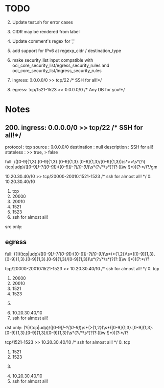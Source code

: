# TODO
2. Update test.sh for error cases
3. CIDR may be rendered from label
4. Update comment's regex for ','

100. add support for IPv6 at regexp_cidr / destination_type
110. make security_list input compatible with oci_core_security_list/egress_security_rules and oci_core_security_list/ingress_security_rules
200. ingress: 0.0.0.0/0 >> tcp/22 /* SSH for all!*/
210. egress: tcp/1521-1523 >> 0.0.0.0/0 /* Any DB for you!*/

# Notes

## 200. ingress: 0.0.0.0/0 >> tcp/22 /* SSH for all!*/

protocol    : tcp
source      : 0.0.0.0/0
destination : null
description : SSH for all!
stateless   : >> true, > false

full: /([0-9]{1,3}\.[0-9]{1,3}\.[0-9]{1,3}\.[0-9]{1,3}\/[0-9]{1,3})\s*>>\s*(?i)(tcp|udp)\/([0-9]*)-?([0-9]*):([0-9]*)-?([0-9]*)\s*(?:\/\*\s*)?(?:([\w !]*))(?:\*\/)?/gm

10.20.30.40/10 >> tcp/20000-20010:1521-1523 /* ssh for almost all! */
0. 10.20.30.40/10
1. tcp
3. 20000
3. 20010
4. 1521
5. 1523
6. ssh for almost all! 

src only: 

## egress

full: (?i)(tcp|udp)\/([0-9]*)-?([0-9]*):([0-9]*)-?([0-9]*)\s*(>{1,2})\s*([0-9]{1,3}\.[0-9]{1,3}\.[0-9]{1,3}\.[0-9]{1,3}\/[0-9]{1,3})\s*(?:\/\*\s*)?(?:([\w !]*))(?:\*\/)?

tcp/20000-20010:1521-1523 >> 10.20.30.40/10 /* ssh for almost all! */
0. tcp
1. 20000
2. 20010
3. 1521
4. 1523
5. >>
6. 10.20.30.40/10
7. ssh for almost all! 

dst only: (?i)(tcp|udp)\/([0-9]*)-?([0-9]*)\s*(>{1,2})\s*([0-9]{1,3}\.[0-9]{1,3}\.[0-9]{1,3}\.[0-9]{1,3}\/[0-9]{1,3})\s*(?:\/\*\s*)?(?:([\w !]*))(?:\*\/)?

tcp/1521-1523 >> 10.20.30.40/10 /* ssh for almost all! */
0. tcp
1. 1521
2. 1523
3. >>
4. 10.20.30.40/10
5. ssh for almost all! 





